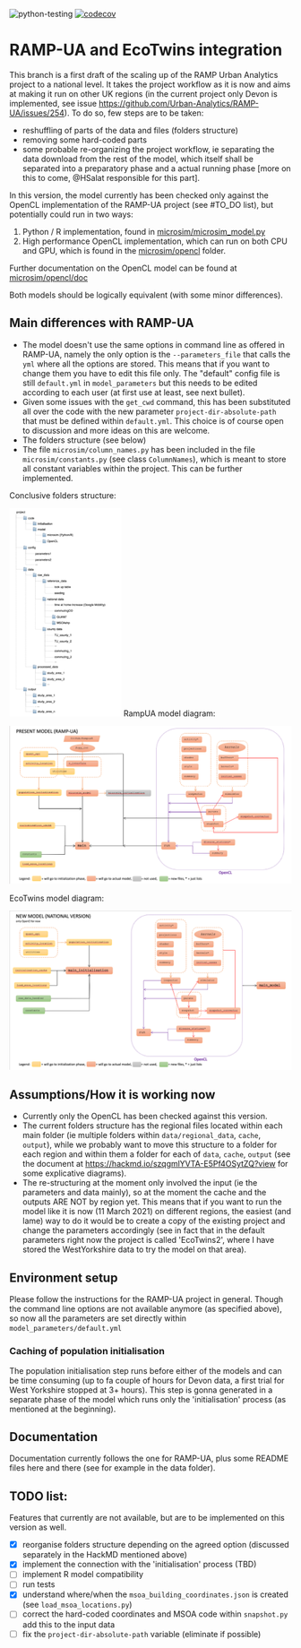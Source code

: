 ![python-testing](https://github.com/Urban-Analytics/RAMP-UA/workflows/python-testing/badge.svg)
[![codecov](https://codecov.io/gh/Urban-Analytics/RAMP-UA/branch/master/graph/badge.svg)](https://codecov.io/gh/Urban-Analytics/RAMP-UA)
# RAMP-UA and EcoTwins integration

This branch is a first draft of the scaling up of the RAMP Urban Analytics project to a national level. It takes the project workflow as it is now and aims at making it run on other UK regions (in the current project only Devon is implemented, see issue https://github.com/Urban-Analytics/RAMP-UA/issues/254).
To do so, few steps are to be taken:
- reshuffling of parts of the data and files (folders structure)
- removing some hard-coded parts
- some probable re-organizing the project workflow, ie separating the data download from the rest of the model, which itself shall be separated into a preparatory phase and a actual running phase [more on this to come, @HSalat responsible for this part].

In this version, the model currently has been checked only against the OpenCL implementation of the RAMP-UA project (see #TO_DO list), but potentially could run in two ways:
1. Python / R implementation, found in [microsim/microsim_model.py](./microsim/microsim_model.py)
2. High performance OpenCL implementation, which can run on both CPU and GPU, which is found in the [microsim/opencl](./microsim/opencl) folder. 

Further documentation on the OpenCL model can be found at [microsim/opencl/doc](./microsim/opencl/doc)

Both models should be logically equivalent (with some minor differences). 



## Main differences with RAMP-UA
- The model doesn't use the same options in command line as offered in RAMP-UA, namely the only option is the `--parameters_file` that calls the `yml` where all the options are stored. This means that if you want to change them you have to edit this file only.
The "default" config file is still `default.yml` in `model_parameters` but this needs to be edited according to each user (at first use at least, see next bullet).
- Given some issues with the `get_cwd` command, this has been substituted all over the code with the new parameter `project-dir-absolute-path` that must be defined within `default.yml`. This choice is of course open to discussion and more ideas on this are welcome.
- The folders structure (see below)
- The file `microsim/column_names.py` has been included in the file `microsim/constants.py` (see class `ColumnNames`), which is meant to store all constant variables within the project. This can be further implemented.

Conclusive folders structure:

<!-- ![EcoTwins folders structure](https://github.com/Urban-Analytics/RAMP-UA/blob/EcoTwins/img/folders_structure.png){:height="50%" width="50%"} -->
<img src="https://github.com/Urban-Analytics/RAMP-UA/blob/EcoTwins/img/folders_structure.png" width="200">
RampUA model diagram:

![RampUA model](https://github.com/Urban-Analytics/RAMP-UA/blob/EcoTwins/img/model_diagram_rampUA.png)

EcoTwins model diagram:

![EcoTwins model](https://github.com/Urban-Analytics/RAMP-UA/blob/EcoTwins/img/model_diagram_EcoTwins.png)


## Assumptions/How it is working now
- Currently only the OpenCL has been checked against this version.
- The current folders structure has the regional files located within each main folder (ie multiple folders within `data/regional_data`, `cache`, `output`), while we probably want to move this structure to a folder for each region and within them a folder for each of `data`, `cache`, `output` (see the document at https://hackmd.io/szqgmlYVTA-E5Pf4OSytZQ?view for some explicative diagrams).
- The re-structuring at the moment only involved the input (ie the parameters and data mainly), so at the moment the cache and the outputs ARE NOT by region yet. This means that if you want to run the model like it is now (11 March 2021) on different regions, the easiest (and lame) way to do it would be to create a copy of the existing project and change the parameters accordingly (see in fact that in the default parameters right now the project is called 'EcoTwins2', where I have stored the WestYorkshire data to try the model on that area).

## Environment setup
Please follow the instructions for the RAMP-UA project in general.
Though the command line options are not available anymore (as specified above), so now all the parameters are set directly within `model_parameters/default.yml`

### Caching of population initialisation
The population initialisation step runs before either of the models and can be time consuming (up to fa couple of hours for Devon data, a first trial for West Yorkshire stopped at 3+ hours).
This step is gonna generated in a separate phase of the model which runs only the 'initialisation' process (as mentioned at the beginning).


## Documentation
Documentation currently follows the one for RAMP-UA, plus some README files here and there (see for example in the data folder).


## TODO list:
Features that currently are not available, but are to be implemented on this version as well.
- [X] reorganise folders structure depending on the agreed option (discussed separately in the HackMD mentioned above)
- [X] implement the connection with the 'initialisation' process (TBD)
- [ ] implement R model compatibility
- [ ] run tests
- [X] understand where/when the `msoa_building_coordinates.json` is created (see `load_msoa_locations.py`)
- [ ] correct the hard-coded coordinates and MSOA code within `snapshot.py` add this to the input data
- [ ] fix the `project-dir-absolute-path` variable (eliminate if possible)
